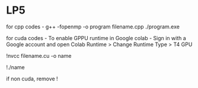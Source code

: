 # LP5
for cpp codes - g++ -fopenmp -o program filename.cpp
                ./program.exe


for cuda codes - To enable GPPU runtime in Google colab -
Sign in with a Google account and open Colab
Runtime > Change Runtime Type > T4 GPU

!nvcc filename.cu -o name

!./name

if non cuda, remove !
